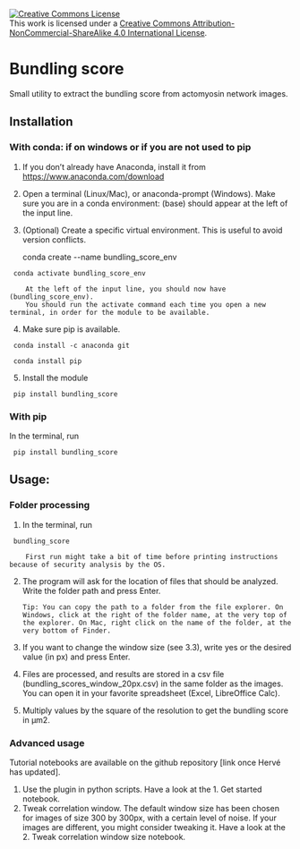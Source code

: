 
<a rel="license" href="http://creativecommons.org/licenses/by-nc-sa/4.0/"><img alt="Creative Commons License" style="border-width:0" src="https://i.creativecommons.org/l/by-nc-sa/4.0/88x31.png" /></a><br />This work is licensed under a <a rel="license" href="http://creativecommons.org/licenses/by-nc-sa/4.0/">Creative Commons Attribution-NonCommercial-ShareAlike 4.0 International License</a>.

# Bundling score
Small utility to extract the bundling score from actomyosin network images.

## Installation

### With conda: if on windows or if you are not used to pip
1. If you don’t already have Anaconda, install it from https://www.anaconda.com/download
2. Open a terminal (Linux/Mac), or anaconda-prompt (Windows). Make sure you are in a conda environment: (base) should appear at the left of the input line.
3. (Optional) Create a specific virtual environment. This is useful to avoid version conflicts.

    conda create --name bundling_score_env

<code> conda activate bundling_score_env </code> 

        At the left of the input line, you should now have (bundling_score_env).
        You should run the activate command each time you open a new terminal, in order for the module to be available.
4. Make sure pip is available.

<code> conda install -c anaconda git </code> 

<code> conda install pip </code> 

5. Install the module

<code> pip install bundling_score </code> 

### With pip
In the terminal, run

<code> pip install bundling_score </code> 

## Usage:
### Folder processing
1.	In the terminal, run

<code> bundling_score </code>

        First run might take a bit of time before printing instructions because of security analysis by the OS.
2.	The program will ask for the location of files that should be analyzed. Write the folder path and press Enter.

        Tip: You can copy the path to a folder from the file explorer. On Windows, click at the right of the folder name, at the very top of the explorer. On Mac, right click on the name of the folder, at the very bottom of Finder.
3.	If you want to change the window size (see 3.3), write yes or the desired value (in px) and press Enter.
4.	Files are processed, and results are stored in a csv file (bundling_scores_window_20px.csv)  in the same folder as the images. You can open it in your favorite spreadsheet (Excel, LibreOffice Calc).
5.	Multiply values by the square of the resolution to get the bundling score in μm2.

### Advanced usage
Tutorial notebooks are available on the github repository [link once Hervé has updated].
1.	Use the plugin in python scripts. Have a look at the 1. Get started notebook.
2.	Tweak correlation window. The default window size has been chosen for images of size 300 by 300px, with a certain level of noise. If your images are different, you might consider tweaking it. Have a look at the 2. Tweak correlation window size notebook.